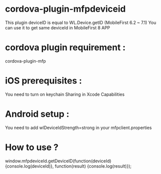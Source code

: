 # cordova-plugin-mfpdeviceid
This plugin deviceID is equal to WL.Device.getID (MobileFirst 6.2 ~ 7.1)
You can use it to get same deviceId in MobileFirst 8 APP

# cordova plugin requirement :
cordova-plugin-mfp

# iOS prerequisites :
You need to turn on keychain Sharing in Xcode Capabilities

# Android setup :
You need to add wlDeviceIdStrength=strong in your mfpclient.properties

# How to use ?
  window.mfpdeviceId.getDeviceID(function(deviceId) {console.log(deviceId)}, function(result) {console.log(result)});

